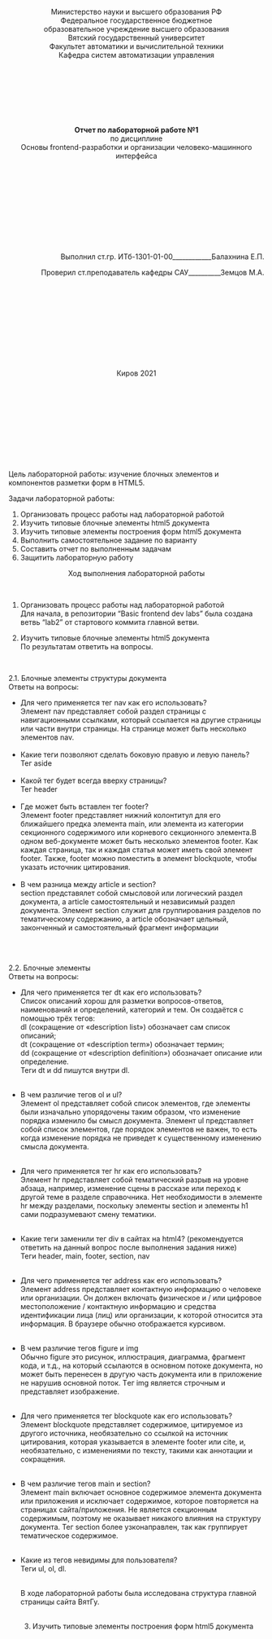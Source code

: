 <p align="center"> Министерство науки и высшего образования РФ<br>
Федеральное государственное бюджетное <br>
образовательное учреждение высшего образования<br>
Вятский государственный университет<br>
Факультет автоматики и вычислительной техники<br>
Кафедра систем автоматизации управления</p>
<br>
<br>
<br>
<br>
<br>
<br>

<p align="center">
<b>Отчет по лабораторной работе №1</b> <br>
  по дисциплине<br>
  Основы frontend-разработки и организации человеко-машинного интерфейса 
</p>
<br>
<br>
<br>
<br>
<br>
<br>
<br>
<br>
<br>
<p align="right">Выполнил ст.гр. ИТб-1301-01-00____________Балахнина Е.П.</p>
<p align="right">Проверил ст.преподаватель кафедры САУ__________Земцов М.А.</p>
<br>
<br>
<br>
<br>
<br>
<br>
<br>
<br>
<br>
<p align="center">Киров 2021 </p>
<br>
<br>
<br>
<br>
<br>
<br>
<br>
<br>
<br>

Цель лабораторной работы: изучение блочных элементов и компонентов разметки форм в HTML5. <br>

Задачи лабораторной работы: <br>
1. Организовать процесс работы над лабораторной работой
2. Изучить типовые блочные элементы html5 документа
3. Изучить типовые элементы построения форм html5 документа
4. Выполнить самостоятельное задание по варианту
5. Составить отчет по выполненным задачам
6. Защитить лабораторную работу <br>

<p align="center">
Ход выполнения лабораторной работы</p> <br>

1. Организовать процесс работы над лабораторной работой <br>
Для начала, в репозитории “Basic frontend dev labs” была создана ветвь “lab2” от стартового коммита главной ветви. <br>

2. Изучить типовые блочные элементы html5 документа <br>
По результатам ответить на вопросы. <br>
<br>

2.1. Блочные элементы структуры документа <br>
Ответы на вопросы: <br>

- Для чего применяется тег nav как его использовать? <br>
Элемент nav представляет собой раздел страницы с навигационными ссылками, который ссылается на другие страницы или части внутри страницы. На странице может быть несколько элементов nav.<br><br>
- Какие теги позволяют сделать боковую правую и левую панель? <br>
Тег aside <br> <br>
- Какой тег будет всегда вверху страницы? <br>
Тег header<br> <br>
- Где может быть вставлен тег footer? <br>
Элемент footer представляет нижний колонтитул для его ближайшего предка элемента main, или элемента из категории секционного содержимого или корневого секционного элемента.В одном веб-документе может быть несколько элементов footer. Как каждая страница, так и каждая статья может иметь свой элемент footer. Также, footer можно поместить в элемент blockquote, чтобы указать источник цитирования. <br> <br>
- В чем разница между article и section? <br>
section представялет собой смысловой или логический раздел документа, а article самостоятельный и независимый раздел документа. Элемент section служит для группирования разделов по тематическому содержанию, а article обозначает цельный, законченный и самостоятельный фрагмент информации <br><br>
<br>

2.2. Блочные элементы  <br>
Ответы на вопросы: <br>
- Для чего применяется тег dt как его использовать? <br>
Список описаний хорош для разметки вопросов-ответов, наименований и определений, категорий и тем. Он создаётся с помощью трёх тегов: <br>
dl (сокращение от «description list») обозначает сам список описаний; <br>
dt (сокращение от «description term») обозначает термин; <br>
dd (сокращение от «description definition») обозначает описание или определение. <br>
Теги dt и dd пишутся внутри dl.<br> <br>
- В чем различие тегов ol и ul? <br>
Элемент ol представляет собой список элементов, где элементы были изначально упорядочены таким образом, что изменение порядка изменило бы смысл документа. Элемент ul представляет собой список элементов, где порядок элементов не важен, то есть когда изменение порядка не приведет к существенному изменению смысла документа. <br> <br>
- Для чего применяется тег hr как его использовать? <br>
Элемент hr представляет собой тематический разрыв на уровне абзаца, например, изменение сцены в рассказе или переход к другой теме в разделе справочника. Нет необходимости в элементе hr между разделами, поскольку элементы section и элементы h1 сами подразумевают смену тематики. <br> <br>
- Какие теги заменили тег div в сайтах на html4? (рекомендуется ответить на данный вопрос после выполнения задания ниже) <br>
Теги header, main, footer, section, nav  <br> <br>
- Для чего применяется тег address как его использовать? <br>
Элемент address представляет контактную информацию о человеке или организации. Он должен включать физическое и / или цифровое местоположение / контактную информацию и средства идентификации лица (лиц) или организации, к которой относится эта информация. В браузере обычно отображается курсивом. <br> <br>
- В чем различие тегов figure и img <br>
Обычно figure это рисунок, иллюстрация, диаграмма, фрагмент кода, и т.д., на который ссылаются в основном потоке документа, но может быть перенесен в другую часть документа или в приложение не нарушив основной поток.  Tег img является строчным и представляет изображение. <br> <br>
- Для чего применяется тег blockquote как его использовать? <br>
 Элемент blockquote представляет содержимое, цитируемое из другого источника, необязательно со ссылкой на источник цитирования, которая указывается в элементе footer или cite, и, необязательно, с изменениями по тексту, такими как аннотации и сокращения.  <br> <br>
- В чем различие тегов main и section?  <br>
Элемент main включает основное содержимое элемента <body> документа или приложения и исключает содержимое, которое повторяется на страницах сайта/приложения. Не является секционным содержимым, поэтому не оказывает никакого влияния на структуру документа. Тег section более узконаправлен, так как группирует тематическое содержимое. <br><br>
- Какие из тегов невидимы для пользователя? <br>
  Теги ul, ol, dl.<br><br>
  
  В ходе лабораторной работы была исследована структура главной страницы сайта ВятГу. <br> <br>
  
  3. Изучить типовые элементы построения форм html5 документа <br>
  
  
  
  
  
















